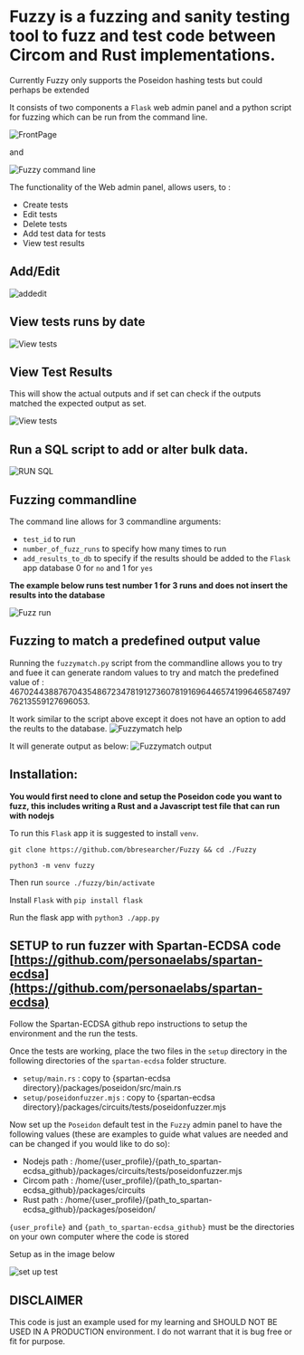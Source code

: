 # Fuzzy is a fuzzing and sanity testing tool to fuzz and test code between Circom and Rust implementations.
Currently Fuzzy only supports the Poseidon hashing tests but could perhaps be extended

It consists of two components a `Flask` web admin panel and a python script for fuzzing which can be run from the command line.

![FrontPage](./images/frontpage.png)

and

![Fuzzy command line](./images/fuzzyhelp.png)

The functionality of the Web admin panel, allows users, to :
- Create tests
- Edit tests
- Delete tests
- Add test data for tests
- View test results

## Add/Edit
![addedit](./images/addedit.png)

## View tests runs by date
![View tests](./images/viewtests.png)

## View Test Results
This will show the actual outputs and if set can check if the outputs matched the expected output as set.

![View tests](./images/testresults.png)

## Run a SQL script to add or alter bulk data.
![RUN SQL](./images/runsql.png)

## Fuzzing commandline
The command line allows for 3 commandline arguments:
- `test_id` to run
- `number_of_fuzz_runs` to specify how many times to run
- `add_results_to_db` to specify if the results should be added to the `Flask` app database 0 for `no` and 1 for `yes`

**The example below runs test number 1 for 3 runs and does not insert the results into the database**

![Fuzz run](./images/fuzzyrun.png)

## Fuzzing to match a predefined output value
Running the `fuzzymatch.py` script from the commandline allows you to try and fuee it can generate random values to try and match the predefined value of : 46702443887670435486723478191273607819169644657419964658749776213559127696053.

It work similar to the script above except it does not have an option to add the reults to the database.
![Fuzzymatch help](./images/fuzzymatchhelp.png)

It will generate output as below:
![Fuzzymatch output](./images/fuzzymatchrun.png)

## Installation:
**You would first need to clone and setup the Poseidon code you want to fuzz, this includes writing a Rust and a Javascript test file that can run with nodejs**

To run this `Flask` app it is suggested to install `venv`.

`git clone https://github.com/bbresearcher/Fuzzy && cd ./Fuzzy`

`python3 -m venv fuzzy`

Then run `source ./fuzzy/bin/activate`

Install `Flask` with `pip install flask`

Run the flask app with `python3 ./app.py`

## SETUP to run fuzzer with Spartan-ECDSA code [https://github.com/personaelabs/spartan-ecdsa](https://github.com/personaelabs/spartan-ecdsa)

Follow the Spartan-ECDSA github repo instructions to setup the environment and the run the tests.

Once the tests are working, place the two files in the `setup` directory in the following directories of the `spartan-ecdsa` folder structure.

- `setup/main.rs` : copy to  {spartan-ecdsa directory}/packages/poseidon/src/main.rs
- `setup/poseidonfuzzer.mjs` : copy to {spartan-ecdsa directory}/packages/circuits/tests/poseidonfuzzer.mjs

Now set up the `Poseidon` default test in the `Fuzzy` admin panel to have the following values (these are examples to guide what values are needed and can be changed if you would like to do so):
- Nodejs path : /home/{user_profile}/{path_to_spartan-ecdsa_github}/packages/circuits/tests/poseidonfuzzer.mjs
- Circom path : /home/{user_profile}/{path_to_spartan-ecdsa_github}/packages/circuits
- Rust path   : /home/{user_profile}/{path_to_spartan-ecdsa_github}/packages/poseidon/

`{user_profile}` and `{path_to_spartan-ecdsa_github}` must be the directories on your own computer where the code is stored

Setup as in the image below

![set up test](./images/edittest.png)

## DISCLAIMER
This code is just an example used for my learning and SHOULD NOT BE USED IN A PRODUCTION environment. I do not warrant that it is bug free or fit for purpose.
